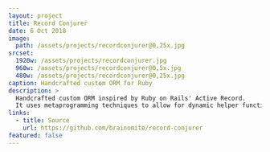 ```yaml
---
layout: project
title: Record Conjurer
date: 6 Oct 2018
image:
  path: /assets/projects/recordconjurer@0,25x.jpg
srcset:
  1920w: /assets/projects/recordconjurer.jpg
  960w: /assets/projects/recordconjurer@0,5x.jpg
  480w: /assets/projects/recordconjurer@0,25x.jpg
caption: Handcrafted custom ORM for Ruby
description: >
  Handcrafted custom ORM inspired by Ruby on Rails' Active Record.
  It uses metaprogramming techniques to allow for dynamic helper functions allowing for DRYer code.
links:
  - title: Source
    url: https://github.com/brainomite/record-conjurer
featured: false
---
```

